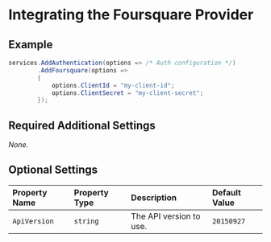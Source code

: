 # Integrating the Foursquare Provider

## Example

```csharp
services.AddAuthentication(options => /* Auth configuration */)
        .AddFoursquare(options =>
        {
            options.ClientId = "my-client-id";
            options.ClientSecret = "my-client-secret";
        });
```

## Required Additional Settings

_None._

## Optional Settings

| Property Name | Property Type | Description | Default Value |
|:--|:--|:--|:--|
| `ApiVersion` | `string` | The API version to use. | `20150927` |
